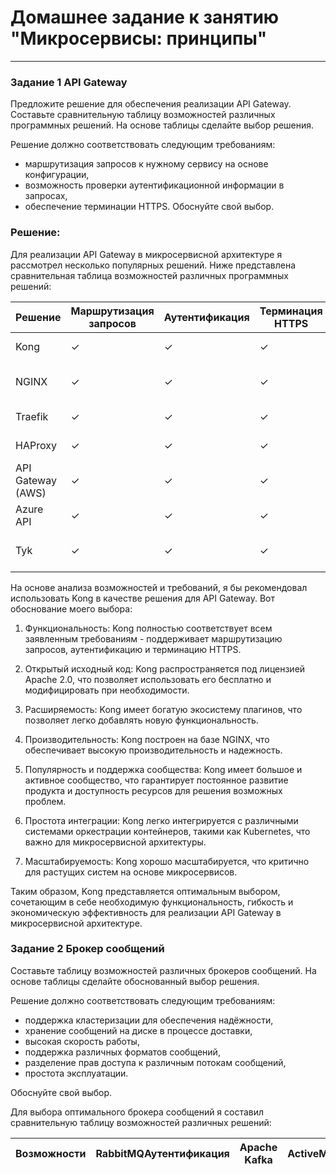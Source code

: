 # Домашнее задание к занятию "Микросервисы: принципы"

---

### Задание 1 API Gateway


Предложите решение для обеспечения реализации API Gateway. Составьте сравнительную таблицу возможностей различных программных решений. На основе таблицы сделайте выбор решения.

Решение должно соответствовать следующим требованиям:

- маршрутизация запросов к нужному сервису на основе конфигурации,
- возможность проверки аутентификационной информации в запросах,
- обеспечение терминации HTTPS.
Обоснуйте свой выбор.

### Решение:

Для реализации API Gateway в микросервисной архитектуре я рассмотрел несколько популярных решений. Ниже представлена сравнительная таблица возможностей различных программных решений:


|Решение      |Маршрутизация запросов|Аутентификация|Терминация HTTPS|Модель распространения|
|-------------|----------------------|--------------|----------------|----------------------|
| Kong        |  ✓|✓|✓|Открытый исходный код|
| NGINX       | ✓|✓|✓ | Открытый исходный код / Платная|
| Traefik     |✓|✓|✓|Открытый исходный код|
| HAProxy     |✓|✓|✓|Открытый исходный код|
| API Gateway (AWS) |✓|✓|✓|Платная|
| Azure API   |✓|✓|✓|Платная|
| Tyk         |✓|✓|✓|Открытый исходный код / Платная


На основе анализа возможностей и требований, я бы рекомендовал использовать Kong в качестве решения для API Gateway. Вот обоснование моего выбора:  

1) Функциональность: Kong полностью соответствует всем заявленным требованиям - поддерживает маршрутизацию запросов, аутентификацию и терминацию HTTPS.  

2) Открытый исходный код: Kong распространяется под лицензией Apache 2.0, что позволяет использовать его бесплатно и модифицировать при необходимости.  

3) Расширяемость: Kong имеет богатую экосистему плагинов, что позволяет легко добавлять новую функциональность.  

4) Производительность: Kong построен на базе NGINX, что обеспечивает высокую производительность и надежность.  

5) Популярность и поддержка сообщества: Kong имеет большое и активное сообщество, что гарантирует постоянное развитие продукта и доступность ресурсов для решения возможных проблем.  

6) Простота интеграции: Kong легко интегрируется с различными системами оркестрации контейнеров, такими как Kubernetes, что важно для микросервисной архитектуры.  

7) Масштабируемость: Kong хорошо масштабируется, что критично для растущих систем на основе микросервисов.  

Таким образом, Kong представляется оптимальным выбором, сочетающим в себе необходимую функциональность, гибкость и экономическую эффективность для реализации API Gateway в микросервисной архитектуре.  


### Задание 2 Брокер сообщений

Составьте таблицу возможностей различных брокеров сообщений. На основе таблицы сделайте обоснованный выбор решения.

Решение должно соответствовать следующим требованиям:

- поддержка кластеризации для обеспечения надёжности,
- хранение сообщений на диске в процессе доставки,
- высокая скорость работы,
- поддержка различных форматов сообщений,
- разделение прав доступа к различным потокам сообщений,
- простота эксплуатации.

Обоснуйте свой выбор.

Для выбора оптимального брокера сообщений я составил сравнительную таблицу возможностей различных решений:


|Возможности    |RabbitMQАутентификация|Apache Kafka|ActiveMQ| NATS| Redis | 
|-------------|----------------------|--------------|----------------|----------------------|--------|




























































